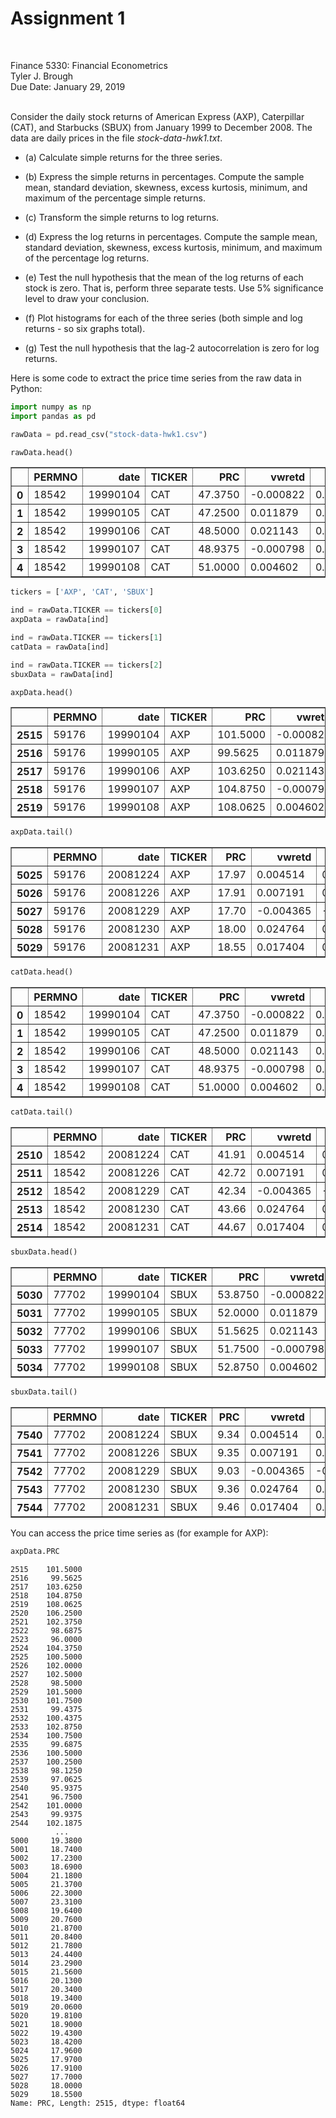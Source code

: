 # __Assignment 1__

<br>

Finance 5330: Financial Econometrics <br>
Tyler J. Brough <br>
Due Date: January 29, 2019 <br>
<br>

Consider the daily stock returns of American Express (AXP), Caterpillar (CAT), and Starbucks (SBUX) from January 1999 to December 2008. The data are daily prices in the file _stock-data-hwk1.txt_. 

* (a) Calculate simple returns for the three series.

* (b) Express the simple returns in percentages. Compute the sample mean, standard deviation, skewness, excess kurtosis, minimum, and maximum of the percentage simple returns. 

* (c) Transform the simple returns to log returns. 

* (d) Express the log returns in percentages. Compute the sample mean, standard deviation, skewness, excess kurtosis, minimum, and maximum of the percentage log returns. 

* (e) Test the null hypothesis that the mean of the log returns of each stock is zero. That is, perform three separate tests. Use 5% significance level to draw your conclusion. 

* (f) Plot histograms for each of the three series (both simple and log returns - so six graphs total).

* (g) Test the null hypothesis that the lag-$2$ autocorrelation is zero for log returns.

Here is some code to extract the price time series from the raw data in Python:


```python
import numpy as np
import pandas as pd
```


```python
rawData = pd.read_csv("stock-data-hwk1.csv")
```


```python
rawData.head()
```




<div>
<style scoped>
    .dataframe tbody tr th:only-of-type {
        vertical-align: middle;
    }

    .dataframe tbody tr th {
        vertical-align: top;
    }

    .dataframe thead th {
        text-align: right;
    }
</style>
<table border="1" class="dataframe">
  <thead>
    <tr style="text-align: right;">
      <th></th>
      <th>PERMNO</th>
      <th>date</th>
      <th>TICKER</th>
      <th>PRC</th>
      <th>vwretd</th>
      <th>ewretd</th>
    </tr>
  </thead>
  <tbody>
    <tr>
      <th>0</th>
      <td>18542</td>
      <td>19990104</td>
      <td>CAT</td>
      <td>47.3750</td>
      <td>-0.000822</td>
      <td>0.011409</td>
    </tr>
    <tr>
      <th>1</th>
      <td>18542</td>
      <td>19990105</td>
      <td>CAT</td>
      <td>47.2500</td>
      <td>0.011879</td>
      <td>0.009512</td>
    </tr>
    <tr>
      <th>2</th>
      <td>18542</td>
      <td>19990106</td>
      <td>CAT</td>
      <td>48.5000</td>
      <td>0.021143</td>
      <td>0.014866</td>
    </tr>
    <tr>
      <th>3</th>
      <td>18542</td>
      <td>19990107</td>
      <td>CAT</td>
      <td>48.9375</td>
      <td>-0.000798</td>
      <td>0.003560</td>
    </tr>
    <tr>
      <th>4</th>
      <td>18542</td>
      <td>19990108</td>
      <td>CAT</td>
      <td>51.0000</td>
      <td>0.004602</td>
      <td>0.009410</td>
    </tr>
  </tbody>
</table>
</div>




```python
tickers = ['AXP', 'CAT', 'SBUX']

ind = rawData.TICKER == tickers[0]
axpData = rawData[ind]

ind = rawData.TICKER == tickers[1]
catData = rawData[ind]

ind = rawData.TICKER == tickers[2]
sbuxData = rawData[ind]
```


```python
axpData.head()
```




<div>
<style scoped>
    .dataframe tbody tr th:only-of-type {
        vertical-align: middle;
    }

    .dataframe tbody tr th {
        vertical-align: top;
    }

    .dataframe thead th {
        text-align: right;
    }
</style>
<table border="1" class="dataframe">
  <thead>
    <tr style="text-align: right;">
      <th></th>
      <th>PERMNO</th>
      <th>date</th>
      <th>TICKER</th>
      <th>PRC</th>
      <th>vwretd</th>
      <th>ewretd</th>
    </tr>
  </thead>
  <tbody>
    <tr>
      <th>2515</th>
      <td>59176</td>
      <td>19990104</td>
      <td>AXP</td>
      <td>101.5000</td>
      <td>-0.000822</td>
      <td>0.011409</td>
    </tr>
    <tr>
      <th>2516</th>
      <td>59176</td>
      <td>19990105</td>
      <td>AXP</td>
      <td>99.5625</td>
      <td>0.011879</td>
      <td>0.009512</td>
    </tr>
    <tr>
      <th>2517</th>
      <td>59176</td>
      <td>19990106</td>
      <td>AXP</td>
      <td>103.6250</td>
      <td>0.021143</td>
      <td>0.014866</td>
    </tr>
    <tr>
      <th>2518</th>
      <td>59176</td>
      <td>19990107</td>
      <td>AXP</td>
      <td>104.8750</td>
      <td>-0.000798</td>
      <td>0.003560</td>
    </tr>
    <tr>
      <th>2519</th>
      <td>59176</td>
      <td>19990108</td>
      <td>AXP</td>
      <td>108.0625</td>
      <td>0.004602</td>
      <td>0.009410</td>
    </tr>
  </tbody>
</table>
</div>




```python
axpData.tail()
```




<div>
<style scoped>
    .dataframe tbody tr th:only-of-type {
        vertical-align: middle;
    }

    .dataframe tbody tr th {
        vertical-align: top;
    }

    .dataframe thead th {
        text-align: right;
    }
</style>
<table border="1" class="dataframe">
  <thead>
    <tr style="text-align: right;">
      <th></th>
      <th>PERMNO</th>
      <th>date</th>
      <th>TICKER</th>
      <th>PRC</th>
      <th>vwretd</th>
      <th>ewretd</th>
    </tr>
  </thead>
  <tbody>
    <tr>
      <th>5025</th>
      <td>59176</td>
      <td>20081224</td>
      <td>AXP</td>
      <td>17.97</td>
      <td>0.004514</td>
      <td>0.005042</td>
    </tr>
    <tr>
      <th>5026</th>
      <td>59176</td>
      <td>20081226</td>
      <td>AXP</td>
      <td>17.91</td>
      <td>0.007191</td>
      <td>0.011107</td>
    </tr>
    <tr>
      <th>5027</th>
      <td>59176</td>
      <td>20081229</td>
      <td>AXP</td>
      <td>17.70</td>
      <td>-0.004365</td>
      <td>-0.015163</td>
    </tr>
    <tr>
      <th>5028</th>
      <td>59176</td>
      <td>20081230</td>
      <td>AXP</td>
      <td>18.00</td>
      <td>0.024764</td>
      <td>0.021418</td>
    </tr>
    <tr>
      <th>5029</th>
      <td>59176</td>
      <td>20081231</td>
      <td>AXP</td>
      <td>18.55</td>
      <td>0.017404</td>
      <td>0.034456</td>
    </tr>
  </tbody>
</table>
</div>




```python
catData.head()
```




<div>
<style scoped>
    .dataframe tbody tr th:only-of-type {
        vertical-align: middle;
    }

    .dataframe tbody tr th {
        vertical-align: top;
    }

    .dataframe thead th {
        text-align: right;
    }
</style>
<table border="1" class="dataframe">
  <thead>
    <tr style="text-align: right;">
      <th></th>
      <th>PERMNO</th>
      <th>date</th>
      <th>TICKER</th>
      <th>PRC</th>
      <th>vwretd</th>
      <th>ewretd</th>
    </tr>
  </thead>
  <tbody>
    <tr>
      <th>0</th>
      <td>18542</td>
      <td>19990104</td>
      <td>CAT</td>
      <td>47.3750</td>
      <td>-0.000822</td>
      <td>0.011409</td>
    </tr>
    <tr>
      <th>1</th>
      <td>18542</td>
      <td>19990105</td>
      <td>CAT</td>
      <td>47.2500</td>
      <td>0.011879</td>
      <td>0.009512</td>
    </tr>
    <tr>
      <th>2</th>
      <td>18542</td>
      <td>19990106</td>
      <td>CAT</td>
      <td>48.5000</td>
      <td>0.021143</td>
      <td>0.014866</td>
    </tr>
    <tr>
      <th>3</th>
      <td>18542</td>
      <td>19990107</td>
      <td>CAT</td>
      <td>48.9375</td>
      <td>-0.000798</td>
      <td>0.003560</td>
    </tr>
    <tr>
      <th>4</th>
      <td>18542</td>
      <td>19990108</td>
      <td>CAT</td>
      <td>51.0000</td>
      <td>0.004602</td>
      <td>0.009410</td>
    </tr>
  </tbody>
</table>
</div>




```python
catData.tail()
```




<div>
<style scoped>
    .dataframe tbody tr th:only-of-type {
        vertical-align: middle;
    }

    .dataframe tbody tr th {
        vertical-align: top;
    }

    .dataframe thead th {
        text-align: right;
    }
</style>
<table border="1" class="dataframe">
  <thead>
    <tr style="text-align: right;">
      <th></th>
      <th>PERMNO</th>
      <th>date</th>
      <th>TICKER</th>
      <th>PRC</th>
      <th>vwretd</th>
      <th>ewretd</th>
    </tr>
  </thead>
  <tbody>
    <tr>
      <th>2510</th>
      <td>18542</td>
      <td>20081224</td>
      <td>CAT</td>
      <td>41.91</td>
      <td>0.004514</td>
      <td>0.005042</td>
    </tr>
    <tr>
      <th>2511</th>
      <td>18542</td>
      <td>20081226</td>
      <td>CAT</td>
      <td>42.72</td>
      <td>0.007191</td>
      <td>0.011107</td>
    </tr>
    <tr>
      <th>2512</th>
      <td>18542</td>
      <td>20081229</td>
      <td>CAT</td>
      <td>42.34</td>
      <td>-0.004365</td>
      <td>-0.015163</td>
    </tr>
    <tr>
      <th>2513</th>
      <td>18542</td>
      <td>20081230</td>
      <td>CAT</td>
      <td>43.66</td>
      <td>0.024764</td>
      <td>0.021418</td>
    </tr>
    <tr>
      <th>2514</th>
      <td>18542</td>
      <td>20081231</td>
      <td>CAT</td>
      <td>44.67</td>
      <td>0.017404</td>
      <td>0.034456</td>
    </tr>
  </tbody>
</table>
</div>




```python
sbuxData.head()
```




<div>
<style scoped>
    .dataframe tbody tr th:only-of-type {
        vertical-align: middle;
    }

    .dataframe tbody tr th {
        vertical-align: top;
    }

    .dataframe thead th {
        text-align: right;
    }
</style>
<table border="1" class="dataframe">
  <thead>
    <tr style="text-align: right;">
      <th></th>
      <th>PERMNO</th>
      <th>date</th>
      <th>TICKER</th>
      <th>PRC</th>
      <th>vwretd</th>
      <th>ewretd</th>
    </tr>
  </thead>
  <tbody>
    <tr>
      <th>5030</th>
      <td>77702</td>
      <td>19990104</td>
      <td>SBUX</td>
      <td>53.8750</td>
      <td>-0.000822</td>
      <td>0.011409</td>
    </tr>
    <tr>
      <th>5031</th>
      <td>77702</td>
      <td>19990105</td>
      <td>SBUX</td>
      <td>52.0000</td>
      <td>0.011879</td>
      <td>0.009512</td>
    </tr>
    <tr>
      <th>5032</th>
      <td>77702</td>
      <td>19990106</td>
      <td>SBUX</td>
      <td>51.5625</td>
      <td>0.021143</td>
      <td>0.014866</td>
    </tr>
    <tr>
      <th>5033</th>
      <td>77702</td>
      <td>19990107</td>
      <td>SBUX</td>
      <td>51.7500</td>
      <td>-0.000798</td>
      <td>0.003560</td>
    </tr>
    <tr>
      <th>5034</th>
      <td>77702</td>
      <td>19990108</td>
      <td>SBUX</td>
      <td>52.8750</td>
      <td>0.004602</td>
      <td>0.009410</td>
    </tr>
  </tbody>
</table>
</div>




```python
sbuxData.tail()
```




<div>
<style scoped>
    .dataframe tbody tr th:only-of-type {
        vertical-align: middle;
    }

    .dataframe tbody tr th {
        vertical-align: top;
    }

    .dataframe thead th {
        text-align: right;
    }
</style>
<table border="1" class="dataframe">
  <thead>
    <tr style="text-align: right;">
      <th></th>
      <th>PERMNO</th>
      <th>date</th>
      <th>TICKER</th>
      <th>PRC</th>
      <th>vwretd</th>
      <th>ewretd</th>
    </tr>
  </thead>
  <tbody>
    <tr>
      <th>7540</th>
      <td>77702</td>
      <td>20081224</td>
      <td>SBUX</td>
      <td>9.34</td>
      <td>0.004514</td>
      <td>0.005042</td>
    </tr>
    <tr>
      <th>7541</th>
      <td>77702</td>
      <td>20081226</td>
      <td>SBUX</td>
      <td>9.35</td>
      <td>0.007191</td>
      <td>0.011107</td>
    </tr>
    <tr>
      <th>7542</th>
      <td>77702</td>
      <td>20081229</td>
      <td>SBUX</td>
      <td>9.03</td>
      <td>-0.004365</td>
      <td>-0.015163</td>
    </tr>
    <tr>
      <th>7543</th>
      <td>77702</td>
      <td>20081230</td>
      <td>SBUX</td>
      <td>9.36</td>
      <td>0.024764</td>
      <td>0.021418</td>
    </tr>
    <tr>
      <th>7544</th>
      <td>77702</td>
      <td>20081231</td>
      <td>SBUX</td>
      <td>9.46</td>
      <td>0.017404</td>
      <td>0.034456</td>
    </tr>
  </tbody>
</table>
</div>



You can access the price time series as (for example for AXP):


```python
axpData.PRC
```




    2515    101.5000
    2516     99.5625
    2517    103.6250
    2518    104.8750
    2519    108.0625
    2520    106.2500
    2521    102.3750
    2522     98.6875
    2523     96.0000
    2524    104.3750
    2525    100.5000
    2526    102.0000
    2527    102.5000
    2528     98.5000
    2529    101.5000
    2530    101.7500
    2531     99.4375
    2532    100.4375
    2533    102.8750
    2534    100.7500
    2535     99.6875
    2536    100.5000
    2537    100.2500
    2538     98.1250
    2539     97.0625
    2540     95.9375
    2541     96.7500
    2542    101.0000
    2543     99.9375
    2544    102.1875
              ...   
    5000     19.3800
    5001     18.7400
    5002     17.2300
    5003     18.6900
    5004     21.1800
    5005     21.3700
    5006     22.3000
    5007     23.3100
    5008     19.6400
    5009     20.7600
    5010     21.8700
    5011     20.8400
    5012     21.7800
    5013     24.4400
    5014     23.2900
    5015     21.5600
    5016     20.1300
    5017     20.3400
    5018     19.3400
    5019     20.0600
    5020     19.8100
    5021     18.9000
    5022     19.4300
    5023     18.4200
    5024     17.9600
    5025     17.9700
    5026     17.9100
    5027     17.7000
    5028     18.0000
    5029     18.5500
    Name: PRC, Length: 2515, dtype: float64




```python

```
